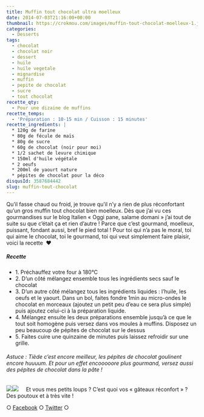 ```yaml
---
title: Muffin tout chocolat ultra moelleux
date: 2014-07-03T21:16:00+00:00
thumbnail: https://crokmou.com/images/muffin-tout-chocolat-moelleux-1.jpg
categories:
  - Desserts
tags:
  - chocolat
  - chocolat noir
  - dessert
  - huile
  - huile vegetale
  - mignardise
  - muffin
  - pepite de chocolat
  - sucre
  - tout chocolat
recette_qty:
  - Pour une dizaine de muffins
recette_temps:
  - 'Préparation : 10-15 min / Cuisson : 15 minutes'
recette_ingredients: |
  * 120g de farine
  * 80g de fécule de maïs
  * 80g de sucre
  * 60g de chocolat (noir pour moi)
  * 1/2 sachet de levure chimique
  * 150ml d'huile végétale
  * 2 oeufs
  * 200ml de yaourt nature
  * pépites de chocolat pour la déco
disqusId: 3587684442
slug: muffin-tout-chocolat
---
```


Qu’il fasse chaud ou froid, je trouve qu’il n’y a rien de plus réconfortant qu’un gros muffin tout chocolat bien moelleux. Dès que j’ai vu ces gourmandises sur le blog Italien « Oggi pane, salame domani » j’ai tout de suite su que c’était ça et rien d’autre ! Parce que c’est gourmand, moelleux, puissant, fondant aussi, bref le pied total ! Pour toi qui n’a pas le moral, toi qui aime le chocolat, toi le gourmand, toi qui veut simplement faire plaisir, voici la recette  ❤

##### Recette

* 1\. Préchauffez votre four à 180°C
* 2\. D’un côté mélangez ensemble tous les ingrédients secs sauf le chocolat
* 3\. D’un autre côté mélangez tous les ingrédients liquides : l’huile, les oeufs et le yaourt. Dans un bol, faites fondre 1min au micro-ondes le chocolat en morceaux (ajoutez un petit peu d’eau ce sera plus simple) puis ajoutez celui-ci à la préparation liquide.
* 4\. Mélangez ensuite les deux préparations ensemble jusqu’à ce que le tout soit homogène puis versez dans vos moules à muffins. Disposez un peu beaucoup de pépites de chocolat sur le dessus
* 5\. Faites cuire une quinzaine de minutes puis laissez refroidir sur une grille.

###### Astuce : Tiède c’est encore meilleur, les pépites de chocolat goulinent encore huuuum. Et pour un effet encooooore plus gourmand, versez aussi des pépites de chocolat dans la pâte !

![](https://crokmou.com/images/muffin-tout-chocolat-moelleux-2_el5fvr.jpg)![](https://crokmou.com/images/muffin-tout-chocolat-moelleux_gicseh.jpg)     Et vous mes petits loups ? C’est quoi vos « gâteaux réconfort » ? Des poutoux et à très vite !

○ [Facebook](https://www.facebook.com/crokmou.blog) ○ [Twitter](https://twitter.com/Crokmou) ○